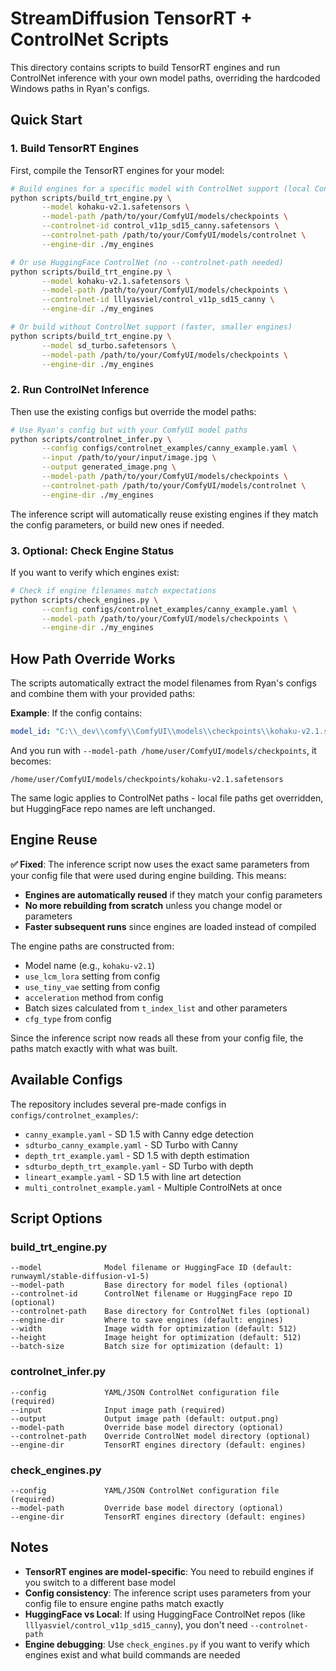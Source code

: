 # StreamDiffusion TensorRT + ControlNet Scripts

This directory contains scripts to build TensorRT engines and run ControlNet inference with your own model paths, overriding the hardcoded Windows paths in Ryan's configs.

## Quick Start

### 1. Build TensorRT Engines

First, compile the TensorRT engines for your model:

```bash
# Build engines for a specific model with ControlNet support (local ControlNet)
python scripts/build_trt_engine.py \
       --model kohaku-v2.1.safetensors \
       --model-path /path/to/your/ComfyUI/models/checkpoints \
       --controlnet-id control_v11p_sd15_canny.safetensors \
       --controlnet-path /path/to/your/ComfyUI/models/controlnet \
       --engine-dir ./my_engines

# Or use HuggingFace ControlNet (no --controlnet-path needed)
python scripts/build_trt_engine.py \
       --model kohaku-v2.1.safetensors \
       --model-path /path/to/your/ComfyUI/models/checkpoints \
       --controlnet-id lllyasviel/control_v11p_sd15_canny \
       --engine-dir ./my_engines

# Or build without ControlNet support (faster, smaller engines)
python scripts/build_trt_engine.py \
       --model sd_turbo.safetensors \
       --model-path /path/to/your/ComfyUI/models/checkpoints \
       --engine-dir ./my_engines
```

### 2. Run ControlNet Inference

Then use the existing configs but override the model paths:

```bash
# Use Ryan's config but with your ComfyUI model paths
python scripts/controlnet_infer.py \
       --config configs/controlnet_examples/canny_example.yaml \
       --input /path/to/your/input/image.jpg \
       --output generated_image.png \
       --model-path /path/to/your/ComfyUI/models/checkpoints \
       --controlnet-path /path/to/your/ComfyUI/models/controlnet \
       --engine-dir ./my_engines
```

The inference script will automatically reuse existing engines if they match the config parameters, or build new ones if needed.

### 3. Optional: Check Engine Status

If you want to verify which engines exist:

```bash
# Check if engine filenames match expectations
python scripts/check_engines.py \
       --config configs/controlnet_examples/canny_example.yaml \
       --model-path /path/to/your/ComfyUI/models/checkpoints \
       --engine-dir ./my_engines
```

## How Path Override Works

The scripts automatically extract the model filenames from Ryan's configs and combine them with your provided paths:

**Example**: If the config contains:
```yaml
model_id: "C:\\_dev\\comfy\\ComfyUI\\models\\checkpoints\\kohaku-v2.1.safetensors"
```

And you run with `--model-path /home/user/ComfyUI/models/checkpoints`, it becomes:
```
/home/user/ComfyUI/models/checkpoints/kohaku-v2.1.safetensors
```

The same logic applies to ControlNet paths - local file paths get overridden, but HuggingFace repo names are left unchanged.

## Engine Reuse 

**✅ Fixed**: The inference script now uses the exact same parameters from your config file that were used during engine building. This means:

- **Engines are automatically reused** if they match your config parameters
- **No more rebuilding from scratch** unless you change model or parameters
- **Faster subsequent runs** since engines are loaded instead of compiled

The engine paths are constructed from:
- Model name (e.g., `kohaku-v2.1`)
- `use_lcm_lora` setting from config
- `use_tiny_vae` setting from config  
- `acceleration` method from config
- Batch sizes calculated from `t_index_list` and other parameters
- `cfg_type` from config

Since the inference script now reads all these from your config file, the paths match exactly with what was built.

## Available Configs

The repository includes several pre-made configs in `configs/controlnet_examples/`:

- `canny_example.yaml` - SD 1.5 with Canny edge detection
- `sdturbo_canny_example.yaml` - SD Turbo with Canny 
- `depth_trt_example.yaml` - SD 1.5 with depth estimation
- `sdturbo_depth_trt_example.yaml` - SD Turbo with depth
- `lineart_example.yaml` - SD 1.5 with line art detection
- `multi_controlnet_example.yaml` - Multiple ControlNets at once

## Script Options

### build_trt_engine.py

```
--model              Model filename or HuggingFace ID (default: runwayml/stable-diffusion-v1-5)
--model-path         Base directory for model files (optional)
--controlnet-id      ControlNet filename or HuggingFace repo ID (optional)
--controlnet-path    Base directory for ControlNet files (optional)
--engine-dir         Where to save engines (default: engines)
--width              Image width for optimization (default: 512)
--height             Image height for optimization (default: 512)
--batch-size         Batch size for optimization (default: 1)
```

### controlnet_infer.py

```
--config             YAML/JSON ControlNet configuration file (required)
--input              Input image path (required)
--output             Output image path (default: output.png)
--model-path         Override base model directory (optional)
--controlnet-path    Override ControlNet model directory (optional)
--engine-dir         TensorRT engines directory (default: engines)
```

### check_engines.py

```
--config             YAML/JSON ControlNet configuration file (required)
--model-path         Override base model directory (optional)
--engine-dir         TensorRT engines directory (default: engines)
```

## Notes

- **TensorRT engines are model-specific**: You need to rebuild engines if you switch to a different base model
- **Config consistency**: The inference script uses parameters from your config file to ensure engine paths match exactly
- **HuggingFace vs Local**: If using HuggingFace ControlNet repos (like `lllyasviel/control_v11p_sd15_canny`), you don't need `--controlnet-path`
- **Engine debugging**: Use `check_engines.py` if you want to verify which engines exist and what build commands are needed 